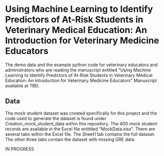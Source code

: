 # Using Machine Learning to Identify Predictors of At-Risk Students in Veterinary Medical Education: An Introduction for Veterinary Medicine Educators
The demo data and the example python code for veterinary educators and administrators who are reading the manuscript entitled 
"Using Machine Learning to Identify Predictors of At-Risk Students in Veterinary Medical Education: An Introduction for Veterinary Medicine Educators"
Manuscript available at TBD.

## Data

The mock student dataset was created specifically for this project and the code used to generate the dataset is found under Creation_mock_student_data within this repository.
The 400 mock student records are available in the Excel file entittled "MockData.xlsx".
There are several tabs within the Excel file.  The Sheet1 tab contains the full dataset.  The other three tabs contain the dataset with missing GRE data.

IN PROGRESS
